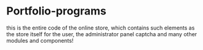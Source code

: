 # Portfolio-programs 

this is the entire code of the online store, 
which contains such elements as the store itself for the user,
the administrator panel captcha and many other modules and components!
